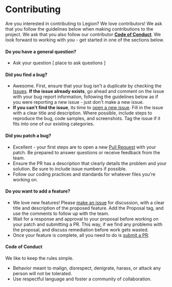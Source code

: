 # Contributing

Are you interested in contributing to Legion? We love contributors! We ask that you follow the guidelines below when making contributions to the project. We ask that you also follow our contributor [**Code of Conduct**](#code-of-conduct). We look forward to working with you - get started in one of the sections below.



#### Do you have a general question?

* Ask your question [ place to ask questions ]



#### Did you find a bug?

* Awesome. First, ensure that your bug isn't a duplicate by checking the [Issues](https://github.com/GoVanguard/legion/issues). **If the issue already exists**, go ahead and comment on the issue with your bug report information, following the guidelines below as if you were reporting a new issue - just don't make a new issue.
* **If you can't find the issue**, its time to [open a new issue](https://github.com/GoVanguard/legion/issues/new). Fill in the issue with a clear title and description. Where possible, include steps to reproduce the bug, code samples, and screenshots. Tag the issue if it fits into one of our existing categories.



#### Did you patch a bug?

* Excellent - your first steps are to open a new [Pull Request](https://github.com/GoVanguard/legion/pulls) with your patch. Be prepared to answer questions or receive feedback from the team.
* Ensure the PR has a description that clearly details the problem and your solution. Be sure to include issue numbers if possible.
* Follow our coding practices and standards for whatever files you're working on.



#### Do you want to add a feature?

* We love new features! Please [make an issue](https://github.com/GoVanguard/legion/issues/new) for discussion, with a clear title and description of the proposed feature. Add the Proposal tag, and use the comments to follow up with the team.
* Wait for a response and approval to your proposal before working on your patch and submitting a PR. This way, if we find any problems with the proposal, and discuss remediation before work gets wasted.
* Once your feature is complete, all you need to do is [submit a PR](https://github.com/GoVanguard/legion/pulls). 



#### Code of Conduct

We like to keep the rules simple. 

* Behavior meant to malign, disrespect, denigrate, harass, or attack any person will not be tolerated.
* Use respectful language and foster a community of collaboration.

